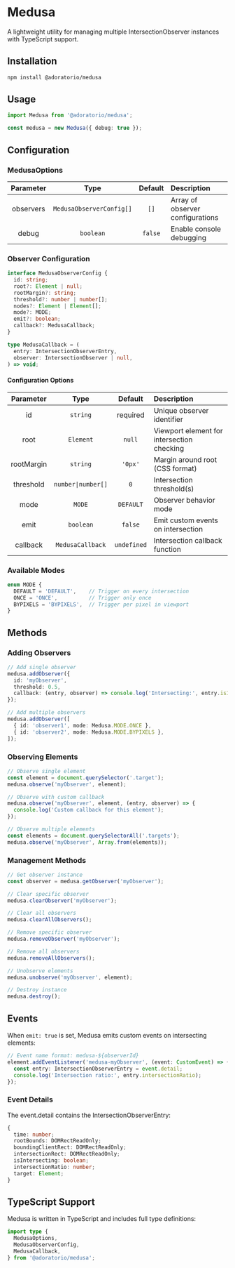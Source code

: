 # Medusa
A lightweight utility for managing multiple IntersectionObserver instances with TypeScript support.

## Installation
```sh
npm install @adoratorio/medusa
```

## Usage
```typescript
import Medusa from '@adoratorio/medusa';

const medusa = new Medusa({ debug: true });
```

## Configuration

### MedusaOptions
| Parameter | Type | Default | Description |
| :-------: | :--: | :-----: | :---------- |
| observers | `MedusaObserverConfig[]` | `[]` | Array of observer configurations |
| debug | `boolean` | `false` | Enable console debugging |

### Observer Configuration
```typescript
interface MedusaObserverConfig {
  id: string;
  root?: Element | null;
  rootMargin?: string;
  threshold?: number | number[];
  nodes?: Element | Element[];
  mode?: MODE;
  emit?: boolean;
  callback?: MedusaCallback;
}

type MedusaCallback = (
  entry: IntersectionObserverEntry,
  observer: IntersectionObserver | null,
) => void;
```

#### Configuration Options
| Parameter | Type | Default | Description |
| :-------: | :--: | :-----: | :---------- |
| id | `string` | required | Unique observer identifier |
| root | `Element` | `null` | Viewport element for intersection checking |
| rootMargin | `string` | `'0px'` | Margin around root (CSS format) |
| threshold | `number\|number[]` | `0` | Intersection threshold(s) |
| mode | `MODE` | `DEFAULT` | Observer behavior mode |
| emit | `boolean` | `false` | Emit custom events on intersection |
| callback | `MedusaCallback` | `undefined` | Intersection callback function |

### Available Modes
```typescript
enum MODE {
  DEFAULT = 'DEFAULT',    // Trigger on every intersection
  ONCE = 'ONCE',          // Trigger only once
  BYPIXELS = 'BYPIXELS',  // Trigger per pixel in viewport
}
```

## Methods

### Adding Observers
```typescript
// Add single observer
medusa.addObserver({
  id: 'myObserver',
  threshold: 0.5,
  callback: (entry, observer) => console.log('Intersecting:', entry.isIntersecting),
});

// Add multiple observers
medusa.addObserver([
  { id: 'observer1', mode: Medusa.MODE.ONCE },
  { id: 'observer2', mode: Medusa.MODE.BYPIXELS },
]);
```

### Observing Elements
```typescript
// Observe single element
const element = document.querySelector('.target');
medusa.observe('myObserver', element);

// Observe with custom callback
medusa.observe('myObserver', element, (entry, observer) => {
  console.log('Custom callback for this element');
});

// Observe multiple elements
const elements = document.querySelectorAll('.targets');
medusa.observe('myObserver', Array.from(elements));
```

### Management Methods
```typescript
// Get observer instance
const observer = medusa.getObserver('myObserver');

// Clear specific observer
medusa.clearObserver('myObserver');

// Clear all observers
medusa.clearAllObservers();

// Remove specific observer
medusa.removeObserver('myObserver');

// Remove all observers
medusa.removeAllObservers();

// Unobserve elements
medusa.unobserve('myObserver', element);

// Destroy instance
medusa.destroy();
```

## Events
When `emit: true` is set, Medusa emits custom events on intersecting elements:

```typescript
// Event name format: medusa-${observerId}
element.addEventListener('medusa-myObserver', (event: CustomEvent) => {
  const entry: IntersectionObserverEntry = event.detail;
  console.log('Intersection ratio:', entry.intersectionRatio);
});
```

### Event Details
The event.detail contains the IntersectionObserverEntry:

```typescript
{
  time: number;
  rootBounds: DOMRectReadOnly;
  boundingClientRect: DOMRectReadOnly;
  intersectionRect: DOMRectReadOnly;
  isIntersecting: boolean;
  intersectionRatio: number;
  target: Element;
}
```

## TypeScript Support
Medusa is written in TypeScript and includes full type definitions:

```typescript
import type {
  MedusaOptions,
  MedusaObserverConfig,
  MedusaCallback,
} from '@adoratorio/medusa';
```
